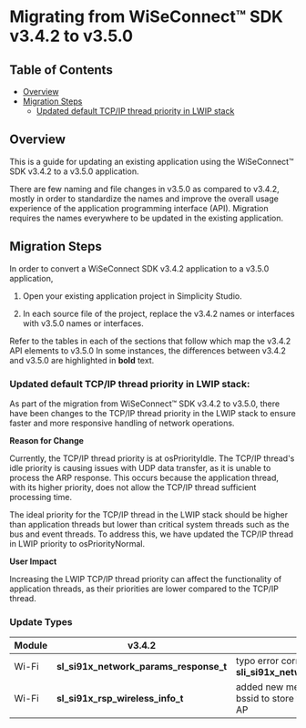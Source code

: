 # Migrating from WiSeConnect™ SDK v3.4.2 to v3.5.0

## Table of Contents

- [Overview](#overview)
- [Migration Steps](#migration-steps)
  - [Updated default TCP/IP thread priority in LWIP stack](#updated-default-tcpip-thread-priority-in-lwip-stack)

## Overview

This is a guide for updating an existing application using the WiSeConnect™ SDK v3.4.2 to a v3.5.0 application.

There are few naming and file changes in v3.5.0 as compared to v3.4.2, mostly in order to standardize the names and improve the overall usage experience of the application programming interface (API). Migration requires the names everywhere to be updated in the existing application.

## Migration Steps

In order to convert a WiSeConnect SDK v3.4.2 application to a v3.5.0 application,

1. Open your existing application project in Simplicity Studio.

2. In each source file of the project, replace the v3.4.2 names or interfaces with v3.5.0 names or interfaces. 

Refer to the tables in each of the sections that follow which map the v3.4.2 API elements to v3.5.0 In some instances, the differences between v3.4.2 and v3.5.0 are highlighted in **bold** text.


### Updated default TCP/IP thread priority in LWIP stack:

As part of the migration from WiSeConnect™ SDK v3.4.2 to v3.5.0, there have been changes to the TCP/IP thread priority in the LWIP stack to ensure faster and more responsive handling of network operations.

**Reason for Change**

Currently, the TCP/IP thread priority is at osPriorityIdle. The TCP/IP thread's idle priority is causing issues with UDP data transfer, as it is unable to process the ARP response. This occurs because the application thread, with its higher priority, does not allow the TCP/IP thread sufficient processing time.

The ideal priority for the TCP/IP thread in the LWIP stack should be higher than application threads but lower than critical system threads such as the bus and event threads.
To address this, we have updated the TCP/IP thread in LWIP priority to osPriorityNormal.

**User Impact**

Increasing the LWIP TCP/IP thread priority can affect the functionality of application threads, as their priorities are lower compared to the TCP/IP thread.

### Update Types

| **Module** | **v3.4.2** | **v3.5.0** |
|------------|------------|------------|
| Wi-Fi | **sl_si91x_network_params_response_t** | typo error corrected as **sli_si91x_network_params_response_t** |
| Wi-Fi | **sl_si91x_rsp_wireless_info_t** | added new member variable named bssid to store the address of connected AP|
